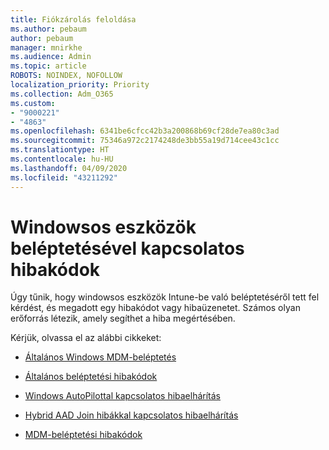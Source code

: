 ```yaml
---
title: Fiókzárolás feloldása
ms.author: pebaum
author: pebaum
manager: mnirkhe
ms.audience: Admin
ms.topic: article
ROBOTS: NOINDEX, NOFOLLOW
localization_priority: Priority
ms.collection: Adm_O365
ms.custom:
- "9000221"
- "4863"
ms.openlocfilehash: 6341be6cfcc42b3a200868b69cf28de7ea80c3ad
ms.sourcegitcommit: 75346a972c2174248de3bb55a19d714cee43c1cc
ms.translationtype: HT
ms.contentlocale: hu-HU
ms.lasthandoff: 04/09/2020
ms.locfileid: "43211292"
---
```

# <a name="windows-enrolment-error-codes"></a>Windowsos eszközök beléptetésével kapcsolatos hibakódok

Úgy tűnik, hogy windowsos eszközök Intune-be való beléptetéséről tett fel kérdést, és megadott egy hibakódot vagy hibaüzenetet. Számos olyan erőforrás létezik, amely segíthet a hiba megértésében.
 
Kérjük, olvassa el az alábbi cikkeket:

- [Általános Windows MDM-beléptetés](https://docs.microsoft.com/mem/intune/enrollment/troubleshoot-windows-enrollment-errors)

- [Általános beléptetési hibakódok](https://docs.microsoft.com/mem/intune/enrollment/troubleshoot-device-enrollment-in-intune#general-enrollment-error-codes)

- [Windows AutoPilottal kapcsolatos hibaelhárítás](https://docs.microsoft.com/windows/deployment/windows-autopilot/troubleshooting)

- [Hybrid AAD Join hibákkal kapcsolatos hibaelhárítás](https://docs.microsoft.com/azure/active-directory/devices/troubleshoot-hybrid-join-windows-current)

- [MDM-beléptetési hibakódok](https://docs.microsoft.com/windows/win32/mdmreg/mdm-registration-constants)
